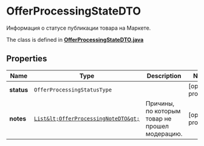 

# OfferProcessingStateDTO

Информация о статусе публикации товара на Маркете.

The class is defined in **[OfferProcessingStateDTO.java](../../src/main/java/org/openapitools/model/OfferProcessingStateDTO.java)**

## Properties

Name | Type | Description | Notes
------------ | ------------- | ------------- | -------------
**status** | `OfferProcessingStatusType` |  |  [optional property]
**notes** | [`List&lt;OfferProcessingNoteDTO&gt;`](OfferProcessingNoteDTO.md) | Причины, по которым товар не прошел модерацию. |  [optional property]




